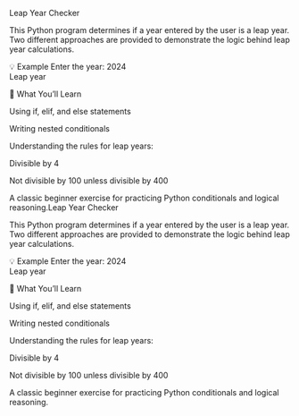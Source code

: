 Leap Year Checker

This Python program determines if a year entered by the user is a leap year. Two different approaches are provided to demonstrate the logic behind leap year calculations.

💡 Example
Enter the year: 2024  
Leap year

🧠 What You’ll Learn

Using if, elif, and else statements

Writing nested conditionals

Understanding the rules for leap years:

Divisible by 4

Not divisible by 100 unless divisible by 400

A classic beginner exercise for practicing Python conditionals and logical reasoning.Leap Year Checker

This Python program determines if a year entered by the user is a leap year. Two different approaches are provided to demonstrate the logic behind leap year calculations.

💡 Example
Enter the year: 2024  
Leap year

🧠 What You’ll Learn

Using if, elif, and else statements

Writing nested conditionals

Understanding the rules for leap years:

Divisible by 4

Not divisible by 100 unless divisible by 400

A classic beginner exercise for practicing Python conditionals and logical reasoning.
